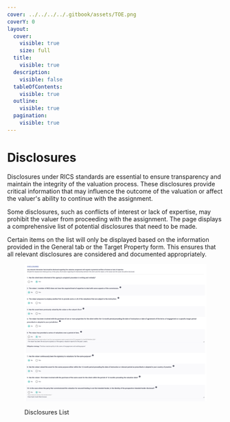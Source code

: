 ```yaml
---
cover: ../../../../.gitbook/assets/TOE.png
coverY: 0
layout:
  cover:
    visible: true
    size: full
  title:
    visible: true
  description:
    visible: false
  tableOfContents:
    visible: true
  outline:
    visible: true
  pagination:
    visible: true
---
```


# Disclosures

Disclosures under RICS standards are essential to ensure transparency and maintain the integrity of the valuation process. These disclosures provide critical information that may influence the outcome of the valuation or affect the valuer's ability to continue with the assignment.

Some disclosures, such as conflicts of interest or lack of expertise, may prohibit the valuer from proceeding with the assignment. The page displays a comprehensive list of potential disclosures that need to be made.

Certain items on the list will only be displayed based on the information provided in the General tab or the Target Property form. This ensures that all relevant disclosures are considered and documented appropriately.

<figure><img src="../../../../.gitbook/assets/Disclosures.png" alt=""><figcaption><p>Disclosures List</p></figcaption></figure>
